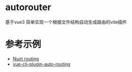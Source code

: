 # autorouter

基于vue3 简单实现一个根据文件结构自动生成路由的vite插件

# 参考示例

- [Nuxt routing](https://nuxtjs.org/guide/routing/)
- [vue-cli-plugin-auto-routing](https://github.com/ktsn/vue-cli-plugin-auto-routing)
